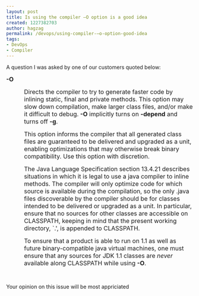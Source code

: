 ```yaml
---
layout: post
title: Is using the compiler –O option is a good idea
created: 1227382703
author: hagzag
permalink: /devops/using-compiler-–o-option-good-idea
tags:
- DevOps
- Compiler
---
```

<p style="text-align: left; direction: ltr;">A question I was asked by one of our customers quoted below:</p><p style="text-align: left; direction: ltr;"><b><span style="font-size: 12pt;">-O</span></b><span style="font-size: 12pt;"> </span></p> <p style="margin-left: 0.5in; text-align: left; direction: ltr;"><span style="font-size: 12pt;">Directs the compiler to try to generate faster code by inlining static, final and private methods. This option may slow down compilation, make larger class files, and/or make it difficult to debug. <b>-O</b> implicitly turns on <b>-depend</b> and turns off <b>-g</b>. </span></p> <p style="margin-left: 0.5in; text-align: left; direction: ltr;"><span style="font-size: 12pt;">This option informs the compiler that all generated class files are guaranteed to be delivered and upgraded as a unit, enabling optimizations that may otherwise break binary compatibility. Use this option with discretion. </span></p> <p style="margin-left: 0.5in; text-align: left; direction: ltr;"><span style="font-size: 12pt;">The Java Language Specification section 13.4.21 describes situations in which it is legal to use a java compiler to inline methods. The compiler will only optimize code for which source is available during the compilation, so the only .java files discoverable by the compiler should be for classes intended to be delivered or upgraded as a unit. In particular, ensure that no sources for other classes are accessible on CLASSPATH, keeping in mind that the present working directory, `.', is appended to CLASSPATH. </span></p> <p style="margin-left: 0.5in; text-align: left; direction: ltr;"><span style="font-size: 12pt;">To ensure that a product is able to run on 1.1 as well as future binary-compatible java virtual machines, one must ensure that any sources for JDK 1.1 classes are <i>never</i> available along CLASSPATH while using <b>-O</b>. </span></p><p style="margin-left: 0.5in; text-align: left; direction: ltr;">&nbsp;</p> <p style="text-align: left; direction: ltr;">Your opinion on this issue will be most appriciated</p>
